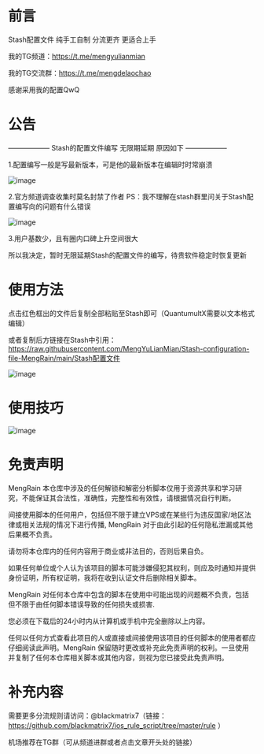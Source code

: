 # 前言
Stash配置文件 纯手工自制 分流更齐 更适合上手

我的TG频道：https://t.me/mengyulianmian

我的TG交流群：https://t.me/mengdelaochao

感谢采用我的配置QwQ 

# 公告

—————— Stash的配置文件编写 无限期延期 原因如下 ——————

1.配置编写一般是写最新版本，可是他的最新版本在编辑时时常崩溃

![image](https://user-images.githubusercontent.com/89105781/193769603-0fb3984f-06c0-4ae9-b183-74280fe5a6fc.png)

2.官方频道调查收集时莫名封禁了作者        PS：我不理解在stash群里问关于Stash配置编写向的问题有什么错误

![image](https://user-images.githubusercontent.com/89105781/193769961-383c21e5-b47c-4ec7-a5b3-04bfe2b3a84f.png)

3.用户基数少，且有圈内口碑上升空间很大

所以我决定，暂时无限延期Stash的配置文件的编写，待贵软件稳定时恢复更新


# 使用方法
点击红色框出的文件后复制全部粘贴至Stash即可（QuantumultX需要以文本格式编辑）

或者复制后方链接在Stash中引用：https://raw.githubusercontent.com/MengYuLianMian/Stash-configuration-file-MengRain/main/Stash配置文件

![image](https://user-images.githubusercontent.com/89105781/193759659-062bd96d-44ec-4634-8363-296b80ae547a.png)


# 使用技巧

![image](https://user-images.githubusercontent.com/89105781/193768851-c27e7eba-7320-4fb8-830c-9d7a012ebd87.png)



# 免责声明
MengRain 本仓库中涉及的任何解锁和解密分析脚本仅用于资源共享和学习研究，不能保证其合法性，准确性，完整性和有效性，请根据情况自行判断。

间接使用脚本的任何用户，包括但不限于建立VPS或在某些行为违反国家/地区法律或相关法规的情况下进行传播, MengRain 对于由此引起的任何隐私泄漏或其他后果概不负责。

请勿将本仓库内的任何内容用于商业或非法目的，否则后果自负。

如果任何单位或个人认为该项目的脚本可能涉嫌侵犯其权利，则应及时通知并提供身份证明，所有权证明，我将在收到认证文件后删除相关脚本。

MengRain 对任何本仓库中包含的脚本在使用中可能出现的问题概不负责，包括但不限于由任何脚本错误导致的任何损失或损害.

您必须在下载后的24小时内从计算机或手机中完全删除以上内容。

任何以任何方式查看此项目的人或直接或间接使用该项目的任何脚本的使用者都应仔细阅读此声明。MengRain 保留随时更改或补充此免责声明的权利。一旦使用并复制了任何本仓库相关脚本或其他内容，则视为您已接受此免责声明。


# 补充内容
需要更多分流规则请访问：@blackmatrix7（链接：https://github.com/blackmatrix7/ios_rule_script/tree/master/rule ）

机场推荐在TG群（可从频道进群或者点击文章开头处的链接）

